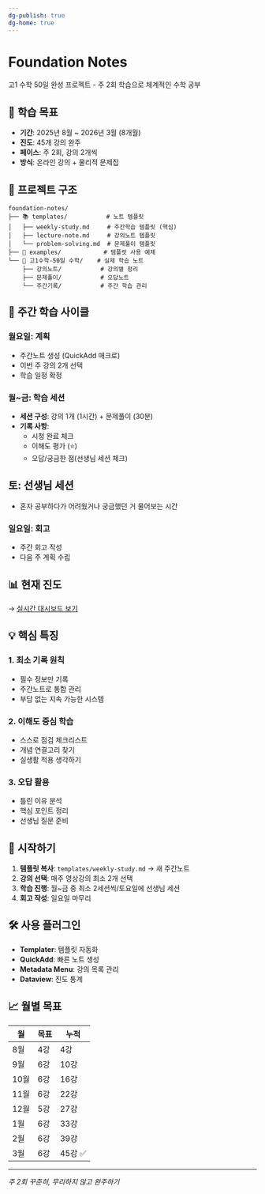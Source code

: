 ```yaml
---
dg-publish: true
dg-home: true
---
```


# Foundation Notes

고1 수학 50일 완성 프로젝트 - 주 2회 학습으로 체계적인 수학 공부

## 🎯 학습 목표
- **기간**: 2025년 8월 ~ 2026년 3월 (8개월)
- **진도**: 45개 강의 완주
- **페이스**: 주 2회, 강의 2개씩
- **방식**: 온라인 강의 + 물리적 문제집

## 📂 프로젝트 구조

```
foundation-notes/
├── 📚 templates/           # 노트 템플릿
│   ├── weekly-study.md     # 주간학습 템플릿 (핵심)
│   ├── lecture-note.md     # 강의노트 템플릿
│   └── problem-solving.md  # 문제풀이 템플릿
├── 📝 examples/            # 템플릿 사용 예제
└── 📖 고1수학-50일 수학/    # 실제 학습 노트
    ├── 강의노트/           # 강의별 정리
    ├── 문제풀이/           # 오답노트
    └── 주간기록/           # 주간 학습 관리
```

## 🔄 주간 학습 사이클

### 월요일: 계획
- 주간노트 생성 (QuickAdd 매크로)
- 이번 주 강의 2개 선택
- 학습 일정 확정

### 월~금: 학습 세션
- **세션 구성**: 강의 1개 (1시간) + 문제풀이 (30분)
- **기록 사항**:
  - 시청 완료 체크
  - 이해도 평가 (⭐)
  - 오답/궁금한 점(선생님 세션 체크)
## 토: 선생님 세션
- 혼자 공부하다가 어려웠거나 궁금했던 거 물어보는 시간
### 일요일: 회고
- 주간 회고 작성
- 다음 주 계획 수립

## 📊 현재 진도
→ [실시간 대시보드 보기](고1수학-50일%20수학/README.md)

## 💡 핵심 특징

### 1. 최소 기록 원칙
- 필수 정보만 기록
- 주간노트로 통합 관리
- 부담 없는 지속 가능한 시스템

### 2. 이해도 중심 학습
- 스스로 점검 체크리스트
- 개념 연결고리 찾기
- 실생활 적용 생각하기

### 3. 오답 활용
- 틀린 이유 분석
- 핵심 포인트 정리
- 선생님 질문 준비

## 🚀 시작하기

1. **템플릿 복사**: `templates/weekly-study.md` → 새 주간노트
2. **강의 선택**: 매주 영상강의 최소 2개 선택
3. **학습 진행**: 월~금 중 최소 2세션씩/토요일에 선생님 세션
4. **회고 작성**: 일요일 마무리

## 🛠 사용 플러그인
- **Templater**: 템플릿 자동화
- **QuickAdd**: 빠른 노트 생성
- **Metadata Menu**: 강의 목록 관리
- **Dataview**: 진도 통계

## 📈 월별 목표
| 월 | 목표 | 누적 |
|---|------|------|
| 8월 | 4강 | 4강 |
| 9월 | 6강 | 10강 |
| 10월 | 6강 | 16강 |
| 11월 | 6강 | 22강 |
| 12월 | 5강 | 27강 |
| 1월 | 6강 | 33강 |
| 2월 | 6강 | 39강 |
| 3월 | 6강 | 45강 ✅ |

---
*주 2회 꾸준히, 무리하지 않고 완주하기*